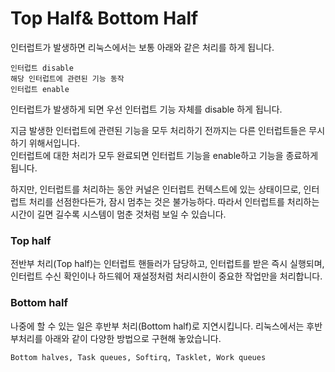 # Top Half& Bottom Half

인터럽트가 발생하면 리눅스에서는 보통 아래와 같은 처리를 하게 됩니다.

```
인터럽트 disable
해당 인터럽트에 관련된 기능 동작
인터럽트 enable
```

인터럽트가 발생하게 되면 우선 인터럽트 기능 자체를 disable 하게 됩니다.

지금 발생한 인터럽트에 관련된 기능을 모두 처리하기 전까지는 다른 인터럽트들은 무시하기 위해서입니다.\
인터럽트에 대한 처리가 모두 완료되면 인터럽트 기능을 enable하고 기능을 종료하게 됩니다.

하지만, 인터럽트를 처리하는 동안 커널은 인터럽트 컨텍스트에 있는 상태이므로, 인터럽트 처리를 선점한다든가, 잠시 멈추는 것은 불가능하다. 따라서 인터럽트를 처리하는 시간이 길면 길수록 시스템이 멈춘 것처럼 보일 수 있습니다.

### Top half

전반부 처리(Top half)는 인터럽트 핸들러가 담당하고, 인터럽트를 받은 즉시 실행되며, 인터럽트 수신 확인이나 하드웨어 재설정처럼 처리시한이 중요한 작업만을 처리합니다.

### Bottom half

나중에 할 수 있는 일은 후반부 처리(Bottom half)로 지연시킵니다. 리눅스에서는 후반부처리를 아래와 같이 다양한 방법으로 구현해 놓았습니다.

```
Bottom halves, Task queues, Softirq, Tasklet, Work queues
```
